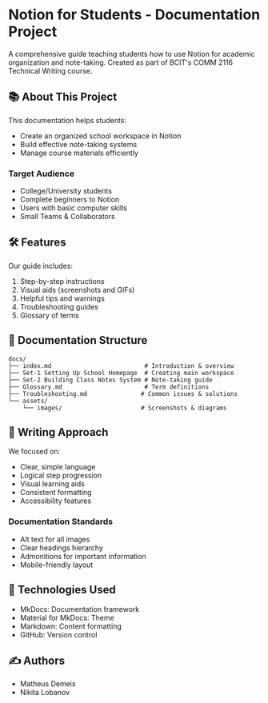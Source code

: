 # Notion for Students - Documentation Project

A comprehensive guide teaching students how to use Notion for academic organization and note-taking. Created as part of BCIT's COMM 2116 Technical Writing course.

## 📚 About This Project

This documentation helps students:
- Create an organized school workspace in Notion
- Build effective note-taking systems
- Manage course materials efficiently

### Target Audience
- College/University students
- Complete beginners to Notion
- Users with basic computer skills
- Small Teams & Collaborators

## 🛠️ Features

Our guide includes:
1. Step-by-step instructions
2. Visual aids (screenshots and GIFs)
3. Helpful tips and warnings
4. Troubleshooting guides
5. Glossary of terms

## 📖 Documentation Structure

```
docs/
├── index.md                          # Introduction & overview
├── Set-1 Setting Up School Homepage  # Creating main workspace
├── Set-2 Building Class Notes System # Note-taking guide
├── Glossary.md                       # Term definitions
├── Troubleshooting.md               # Common issues & solutions
└── assets/
    └── images/                      # Screenshots & diagrams
```

## 🎯 Writing Approach

We focused on:
- Clear, simple language
- Logical step progression
- Visual learning aids
- Consistent formatting
- Accessibility features

### Documentation Standards
- Alt text for all images
- Clear headings hierarchy
- Admonitions for important information
- Mobile-friendly layout

## 🔧 Technologies Used

- MkDocs: Documentation framework
- Material for MkDocs: Theme
- Markdown: Content formatting
- GitHub: Version control

## ✍️ Authors

- Matheus Demeis
- Nikita Lobanov
